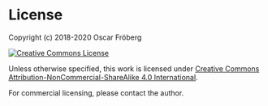 
# License #

Copyright (c) 2018-2020 Oscar Fröberg

[![Creative Commons License](https://i.creativecommons.org/l/by-nc-sa/4.0/88x31.png)](https://creativecommons.org/licenses/by-nc-sa/4.0/)

Unless otherwise specified,
this work is licensed under [Creative Commons Attribution-NonCommercial-ShareAlike 4.0 International](https://creativecommons.org/licenses/by-nc-sa/4.0/).

For commercial licensing, please contact the author.
